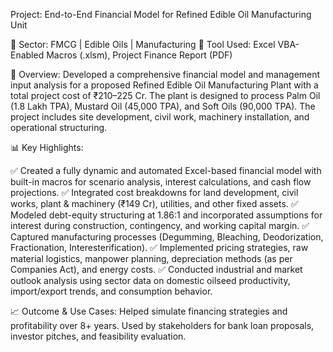 Project: End-to-End Financial Model for Refined Edible Oil Manufacturing Unit

📍 Sector: FMCG | Edible Oils | Manufacturing
🧾 Tool Used: Excel VBA-Enabled Macros (.xlsm), Project Finance Report (PDF)

🚀 Overview:
Developed a comprehensive financial model and management input analysis for a proposed Refined Edible Oil Manufacturing Plant with a total project cost of ₹210–225 Cr. The plant is designed to process Palm Oil (1.8 Lakh TPA), Mustard Oil (45,000 TPA), and Soft Oils (90,000 TPA). The project includes site development, civil work, machinery installation, and operational structuring.

📊 Key Highlights:

✅ Created a fully dynamic and automated Excel-based financial model with built-in macros for scenario analysis, interest calculations, and cash flow projections.
✅ Integrated cost breakdowns for land development, civil works, plant & machinery (₹149 Cr), utilities, and other fixed assets.
✅ Modeled debt-equity structuring at 1.86:1 and incorporated assumptions for interest during construction, contingency, and working capital margin.
✅ Captured manufacturing processes (Degumming, Bleaching, Deodorization, Fractionation, Interesterification).
✅ Implemented pricing strategies, raw material logistics, manpower planning, depreciation methods (as per Companies Act), and energy costs.
✅ Conducted industrial and market outlook analysis using sector data on domestic oilseed productivity, import/export trends, and consumption behavior.

📈 Outcome & Use Cases:
Helped simulate financing strategies and profitability over 8+ years.
Used by stakeholders for bank loan proposals, investor pitches, and feasibility evaluation.
